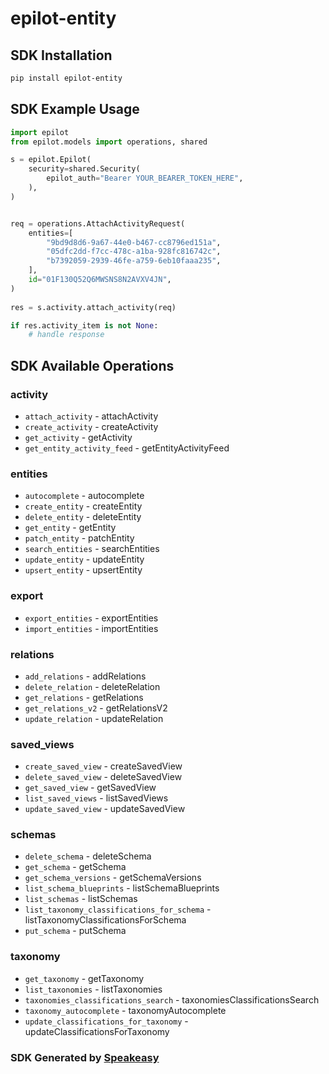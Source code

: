 # epilot-entity

<!-- Start SDK Installation -->
## SDK Installation

```bash
pip install epilot-entity
```
<!-- End SDK Installation -->

## SDK Example Usage
<!-- Start SDK Example Usage -->
```python
import epilot
from epilot.models import operations, shared

s = epilot.Epilot(
    security=shared.Security(
        epilot_auth="Bearer YOUR_BEARER_TOKEN_HERE",
    ),
)


req = operations.AttachActivityRequest(
    entities=[
        "9bd9d8d6-9a67-44e0-b467-cc8796ed151a",
        "05dfc2dd-f7cc-478c-a1ba-928fc816742c",
        "b7392059-2939-46fe-a759-6eb10faaa235",
    ],
    id="01F130Q52Q6MWSNS8N2AVXV4JN",
)
    
res = s.activity.attach_activity(req)

if res.activity_item is not None:
    # handle response
```
<!-- End SDK Example Usage -->

<!-- Start SDK Available Operations -->
## SDK Available Operations


### activity

* `attach_activity` - attachActivity
* `create_activity` - createActivity
* `get_activity` - getActivity
* `get_entity_activity_feed` - getEntityActivityFeed

### entities

* `autocomplete` - autocomplete
* `create_entity` - createEntity
* `delete_entity` - deleteEntity
* `get_entity` - getEntity
* `patch_entity` - patchEntity
* `search_entities` - searchEntities
* `update_entity` - updateEntity
* `upsert_entity` - upsertEntity

### export

* `export_entities` - exportEntities
* `import_entities` - importEntities

### relations

* `add_relations` - addRelations
* `delete_relation` - deleteRelation
* `get_relations` - getRelations
* `get_relations_v2` - getRelationsV2
* `update_relation` - updateRelation

### saved_views

* `create_saved_view` - createSavedView
* `delete_saved_view` - deleteSavedView
* `get_saved_view` - getSavedView
* `list_saved_views` - listSavedViews
* `update_saved_view` - updateSavedView

### schemas

* `delete_schema` - deleteSchema
* `get_schema` - getSchema
* `get_schema_versions` - getSchemaVersions
* `list_schema_blueprints` - listSchemaBlueprints
* `list_schemas` - listSchemas
* `list_taxonomy_classifications_for_schema` - listTaxonomyClassificationsForSchema
* `put_schema` - putSchema

### taxonomy

* `get_taxonomy` - getTaxonomy
* `list_taxonomies` - listTaxonomies
* `taxonomies_classifications_search` - taxonomiesClassificationsSearch
* `taxonomy_autocomplete` - taxonomyAutocomplete
* `update_classifications_for_taxonomy` - updateClassificationsForTaxonomy
<!-- End SDK Available Operations -->

### SDK Generated by [Speakeasy](https://docs.speakeasyapi.dev/docs/using-speakeasy/client-sdks)
